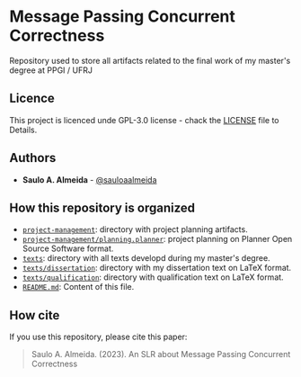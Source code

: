 # Message Passing Concurrent Correctness
Repository used to store all artifacts related to the final work of my master's degree at PPGI / UFRJ

## Licence
This project is licenced unde GPL-3.0 license - chack the [LICENSE](LICENSE) file to Details.

## Authors
- **Saulo A. Almeida** - [@sauloaalmeida](https://github.com/sauloaalmeida)

## How this repository is organized
- [`project-management`](project-management): directory with project planning artifacts.
- [`project-management/planning.planner`](project-management/planning.planner): project planning on Planner Open Source Software format.
- [`texts`](texts): directory with all texts developd during my master's degree.
- [`texts/dissertation`](texts/dissertation): directory with my dissertation text on LaTeX format.
- [`texts/qualification`](texts/qualification): directory with qualification text on LaTeX format.
- [`README.md`](README.md): Content of this file.

## How cite
If you use this repository, please cite this paper:

>Saulo A. Almeida. (2023). An SLR about Message Passing Concurrent Correctness
